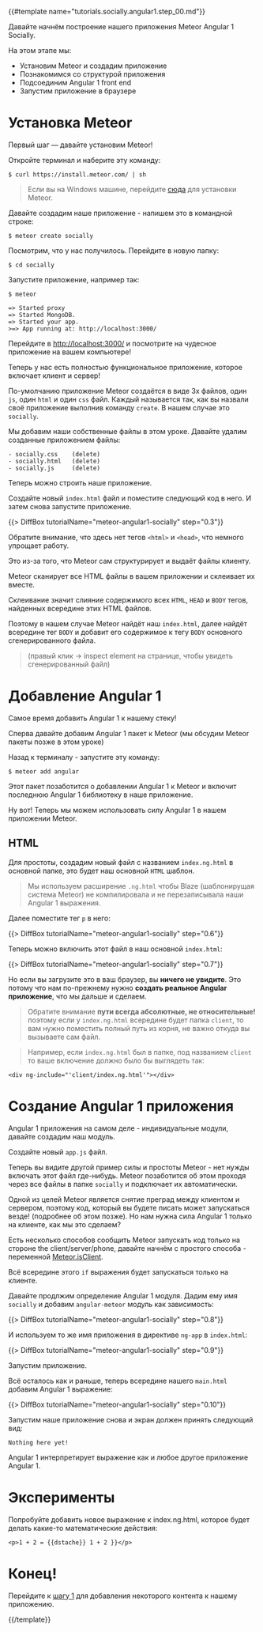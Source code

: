{{#template name="tutorials.socially.angular1.step_00.md"}}

Давайте начнём построение нашего приложения Meteor Angular 1 Socially.

На этом этапе мы:

- Установим Meteor и создадим приложение
- Познакомимся со структурой приложения
- Подсоединим Angular 1 front end
- Запустим приложение в браузере

# Установка Meteor

Первый шаг — давайте установим Meteor!

Откройте терминал и наберите эту команду:

    $ curl https://install.meteor.com/ | sh

> Если вы на Windows машине, перейдите [сюда](https://www.meteor.com/install) для установки Meteor.

Давайте создадим наше приложение - напишем это в командной строке:

    $ meteor create socially

Посмотрим, что у нас получилось. Перейдите в новую папку:

    $ cd socially

Запустите приложение, например так:

    $ meteor

    => Started proxy
    => Started MongoDB.
    => Started your app.
    >=> App running at: http://localhost:3000/

Перейдите в [http://localhost:3000/](http://localhost:3000/)
и посмотрите на чудесное приложение на вашем компьютере!

Теперь у нас есть полностью функциональное приложение, которое включает клиент и сервер!

По-умолчанию приложение Meteor создаётся в виде 3х файлов, один `js`, один `html` и один `css` файл. Каждый называется так, как вы назвали своё приложение выполнив команду `create`. В нашем случае это `socially`.

Мы добавим наши собственные файлы в этом уроке. Давайте удалим созданные приложением файлы:

    - socially.css    (delete)
    - socially.html   (delete)
    - socially.js     (delete)

Теперь можно строить наше приложение.

Создайте новый `index.html` файл и поместите следующий код в него. И затем снова запустите приложение.

{{> DiffBox tutorialName="meteor-angular1-socially" step="0.3"}}

Обратите внимание, что здесь нет тегов `<html>` и `<head>`, что немного упрощает работу.

Это из-за того, что Meteor сам структурирует и выдаёт файлы клиенту.

Meteor сканирует все HTML файлы в вашем приложении и склеивает их вместе.

Склеивание значит слияние содержимого всех `HTML`, `HEAD` и `BODY` тегов, найденных всередине этих HTML файлов.

Поэтому в нашем случае Meteor найдёт наш `index.html`, далее найдёт всередине тег `BODY` и добавит его содержимое к тегу `BODY` основного сгенерированного файла.

> (правый клик -> inspect element на странице, чтобы увидеть сгенерированный файл)

# Добавление Angular 1

Самое время добавить Angular 1 к нашему стеку!

Сперва давайте добавим Angular 1 пакет к Meteor (мы обсудим Meteor пакеты позже в этом уроке)

Назад к терминалу - запустите эту команду:

    $ meteor add angular

Этот пакет позаботится о добавлении Angular 1 к Meteor и включит последнюю Angular 1 библиотеку в наше приложение.

Ну вот! Теперь мы можем использовать силу Angular 1 в нашем приложении Meteor.

## HTML

Для простоты, создадим новый файл с названием `index.ng.html` в основной папке, это будет наш основной `HTML` шаблон.

> Мы используем расширение `.ng.html` чтобы Blaze (шаблонирущая система Meteor) не компилировала и не перезаписывала наши Angular 1 выражения.

Далее поместите тег `p` в него:

{{> DiffBox tutorialName="meteor-angular1-socially" step="0.6"}}

Теперь можно включить этот файл в наш основной `index.html`:

{{> DiffBox tutorialName="meteor-angular1-socially" step="0.7"}}

Но если вы загрузите это в ваш браузер, вы **ничего не увидите**. Это потому что нам по-прежнему нужно **создать реальное Angular приложение**, что мы дальше и сделаем.

> Обратите внимание **пути всегда абсолютные, не относительные!** поэтому если у `index.ng.html` всередине будет папка `client`, то вам нужно поместить полный путь из корня, не важно откуда вы вызываете сам файл.

> Например, если `index.ng.html` был в папке, под названием `client` то ваше включение должно было бы выглядеть так:

    <div ng-include="'client/index.ng.html'"></div>

# Создание Angular 1 приложения

Angular 1 приложения на самом деле - индивидуальные модули, давайте создадим наш модуль.

Создайте новый `app.js` файл.

Теперь вы видите другой пример силы и простоты Meteor - нет нужды включать этот файл где-нибудь. Meteor позаботится об этом проходя через все файлы в папке `socially` и подключает их автоматически.

Одной из целей Meteor является снятие преград между клиентом и сервером, поэтому код, который вы будете писать может запускаться везде! (подробнее об этом позже).
Но нам нужна сила Angular 1 только на клиенте, как мы это сделаем?

Есть несколько способов сообщить Meteor запускать код только на стороне the client/server/phone, давайте начнём с простого способа - переменной [Meteor.isClient](http://docs.meteor.com/#/full/meteor_isclient).

Всё всередине этого `if` выражения будет запускаться только на клиенте.

Давайте продлжим определение Angular 1 модуля. Дадим ему имя `socially` и добавим `angular-meteor` модуль как зависимость:

{{> DiffBox tutorialName="meteor-angular1-socially" step="0.8"}}

И используем то же имя приложения в директиве `ng-app` в `index.html`:

{{> DiffBox tutorialName="meteor-angular1-socially" step="0.9"}}

Запустим приложение.

Всё осталось как и раньше, теперь всередине нашего `main.html` добавим Angular 1 выражение:

{{> DiffBox tutorialName="meteor-angular1-socially" step="0.10"}}

Запустим наше приложение снова и экран должен принять следующий вид:

    Nothing here yet!

Angular 1 интерпретирует выражение как и любое другое приложение Angular 1.

# Эксперименты
Попробуйте добавить новое выражение к index.ng.html, которое будет делать какие-то математические действия:

    <p>1 + 2 = {{dstache}} 1 + 2 }}</p>

# Конец!
Перейдите к [шагу 1](/tutorial/step_01) для добавления некоторого контента к нашему приложению.

{{/template}}
